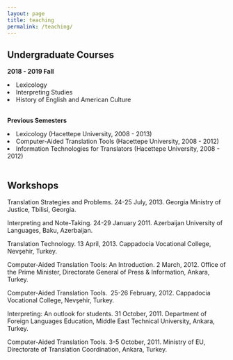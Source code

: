 ```yaml
---
layout: page
title: teaching
permalink: /teaching/
---
```

<h2>Undergraduate Courses</h2>

<b>2018 - 2019 Fall</b>
<li>Lexicology</li>
<li>Interpreting Studies</li>
<li>History of English and American Culture</li>
<br>

<b>Previous Semesters</b>
<li>Lexicology (Hacettepe University, 2008 - 2013)</li>
<li>Computer-Aided Translation Tools (Hacettepe University, 2008 - 2012)</li>
<li>Information Technologies for Translators (Hacettepe University, 2008 - 2012)</li>
<br>

<h2>Workshops</h2>
<p>Translation Strategies and Problems. 24-25 July, 2013. Georgia Ministry of Justice, Tbilisi, Georgia.</p>
<p>Interpreting and Note-Taking. 24-29 January 2011. Azerbaijan University of Languages, Baku, Azerbaijan.</p>
<p>Translation Technology. 13 April, 2013. Cappadocia Vocational College, Nevşehir, Turkey.</p>
<p>Computer-Aided Translation Tools: An Introduction. 2 March, 2012. Office of the Prime Minister, Directorate General of Press & Information, Ankara, Turkey.</p>
<p>Computer-Aided Translation Tools.  25-26 February, 2012. Cappadocia Vocational College, Nevşehir, Turkey.</p>
<p>Interpreting: An outlook for students. 31 October, 2011. Department of Foreign Languages Education, Middle East Technical University, Ankara, Turkey.</p>
<p>Computer-Aided Translation Tools. 3-5 October, 2011. Ministry of EU, Directorate of Translation Coordination, Ankara, Turkey.</p>
